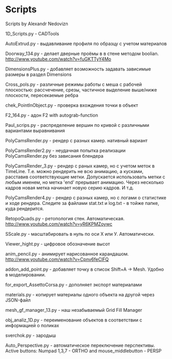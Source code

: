 ﻿Scripts
=======

Scripts by Alexandr Nedovizn

1D_Scripts.py - CADTools

AutoExtrud.py - выдавливание профиля по образцу с учетом материалов

Doorway_134.py - делает дверные проёмы в в стене методом boolian. http://www.youtube.com/watch?v=fuGKTTyY4Mo

DimensionsPlus.py - добавляет возможность задавать зависимые размеры в раздел Dimensions

Cross_pols.py - различные режимы работы с меша с рабочей плоскостью: рассчечение, срезы, частичное выделение выше/ниже плоскости, пересекаемые ребра

chek_PointInObject.py - проверка вхождения точки в объект

F2_164.py - адон F2 with autograb-function

Paul_scrips.py - распределение вершин по кривой с различными вариантами выравнивания

PolyCamsRender.py - рендер с разных камер. нативный вариант

PolyCamsRender2.py - неудачная попытка реализации PolyCamsRender.py без зависания блендера

PolyCamsRender_3.py - рендер с раных камер, но с учетом меток в TimeLine. Т.е. можно рендерить не всю анимацию, а кусками, расставив соответствующие метки. Допускается использовать метки с любым именем, но метка 'end' прерывает анимацию. Через несколько кадров новая метка начинает новую серию кадров. И т.д.

PolyCamsRender4.py - рендер с разных камер, но с логами о статистике и ходе рендера. Следите за файлами stat.txt и log.txt - в тойже папке, куда рендерится.

RetopoQuads.py - ретопология стен. Автоматическая. http://www.youtube.com/watch?v=yR6KPMZoywc

SScale.py - масштабировать в нуль по оси Х или У. Автоматически.

Viewer_hight.py - цифровое обозначение высот

anim_pencil.py - анимирует нарисованное карандашом. http://www.youtube.com/watch?v=Cpnv6feClFQ

addon_add_point.py - добавляет точку в список Shift+A -> Mesh. Удобно в моделировании.

for_export_AssettoCorsa.py - дополняет экспорт материалами

materials.py - копирует материалы одного объекта на другой через JSON-файл

mesh_gf_manager_13.py - наш незабываемый Grid Fill Manager

obj_analiz_1D.py - переименование объектов в соответствии с информацией о поликах

sverchok.py - зародыш

Auto_Perspective.py - автоматическое переключение перспективы. Active buttons: Numpad 1,3,7 - ORTHO and mouse_middlebutton - PERSP
